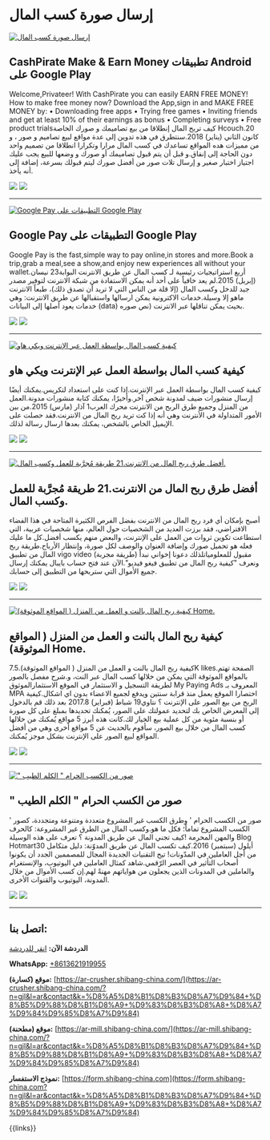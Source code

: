 # إرسال صورة كسب المال

<a href="https://swt.shibang-china.com/?n=gjl&l=ar&img&k=%D8%A5%D8%B1%D8%B3%D8%A7%D9%84+%D8%B5%D9%88%D8%B1%D8%A9+%D9%83%D8%B3%D8%A8+%D8%A7%D9%84%D9%85%D8%A7%D9%84" target="_blank">![إرسال صورة كسب المال](http://static.shibang-china.com/all-800x300/148.jpg)</a>

## CashPirate Make &amp; Earn Money تطبيقات Android على Google Play
Welcome,Privateer! With CashPirate you can easily EARN FREE MONEY! How to make free money now? Download the App,sign in and MAKE FREE MONEY by: • Downloading free apps • Trying free games • Inviting friends and get at least 10% of their earnings as bonus • Completing surveys • Free product trialsكيف تربح المال إنطلاقا من بيع تصاميمك و صورك الخاصة Hcouch.20 كانون الثاني (يناير) 2018.سنتطرق في هذه تدوين إلى عدة مواقع لبيع تصاميم و صور ، و من مميزات هده المواقع تساعدك في كسب المال مرارا وتكرارا انطلاقا من تصميم واحد دون الحاجة إلى إنفاق.و قبل أن يتم قبول تصاميمك أو صورك و وضعها للبيع يجب عليك اجتياز اختبار صغير و إرسال تلات صور من أفضل صورك ليتم قبولك بسرعة، إضافة إلى أنه يأخذ.


<a href="https://whatsapp.shibangsoft.com/WhatsApp.php" target="_blank" title="WhatsApp">![](http://static.shibang-china.com/icon/whatsapp.png)</a> <a href="https://swt.shibang-china.com/?n=gjl&l=ar&icon&k=%D8%A5%D8%B1%D8%B3%D8%A7%D9%84+%D8%B5%D9%88%D8%B1%D8%A9+%D9%83%D8%B3%D8%A8+%D8%A7%D9%84%D9%85%D8%A7%D9%84" target="_blank">![](http://static.shibang-china.com/icon/chat-ar.png)</a>

---

<a href="https://swt.shibang-china.com/?n=gjl&l=ar&img&k=%D8%A5%D8%B1%D8%B3%D8%A7%D9%84+%D8%B5%D9%88%D8%B1%D8%A9+%D9%83%D8%B3%D8%A8+%D8%A7%D9%84%D9%85%D8%A7%D9%84" target="_blank">![Google Pay التطبيقات على Google Play](http://static.shibang-china.com/all-800x300/1065.jpg)</a>

## Google Pay التطبيقات على Google Play
Google Pay is the fast,simple way to pay online,in stores and more.Book a trip,grab a meal,see a show,and enjoy new experiences all without your wallet.أربع استراتيجيات رئيسية لـ كسب المال عن طريق الانترنت البوابة23 نيسان (إبريل) 2015.لم يعد خافياً على أحد أنه يمكن الاستفادة من شبكة الانترنت لتوفير مصدر جيد للدخل وكسب المال (إلا قلة من الناس التي لا تريد أن تصدق ذلك)، طبعاً الانترنت ماهو إلا وسيلة.خدمات الاكترونية يمكن ارسالها واستقبالها عن طريق الانترنت: وهي خدمات يعود أصلها إلى البيانات (data) بحيث يمكن تناقلها عبر الانترنت (نص صوره.


<a href="https://whatsapp.shibangsoft.com/WhatsApp.php" target="_blank" title="WhatsApp">![](http://static.shibang-china.com/icon/whatsapp.png)</a> <a href="https://swt.shibang-china.com/?n=gjl&l=ar&icon&k=%D8%A5%D8%B1%D8%B3%D8%A7%D9%84+%D8%B5%D9%88%D8%B1%D8%A9+%D9%83%D8%B3%D8%A8+%D8%A7%D9%84%D9%85%D8%A7%D9%84" target="_blank">![](http://static.shibang-china.com/icon/chat-ar.png)</a>

---

<a href="https://swt.shibang-china.com/?n=gjl&l=ar&img&k=%D8%A5%D8%B1%D8%B3%D8%A7%D9%84+%D8%B5%D9%88%D8%B1%D8%A9+%D9%83%D8%B3%D8%A8+%D8%A7%D9%84%D9%85%D8%A7%D9%84" target="_blank">![كيفية كسب المال بواسطة العمل عبر الإنترنت ويكي هاو](http://static.shibang-china.com/all-800x300/1235.jpg)</a>

## كيفية كسب المال بواسطة العمل عبر الإنترنت ويكي هاو
كيفية كسب المال بواسطة العمل عبر الإنترنت.إذا كنت على استعداد لتكريس.يمكنك أيضًا إرسال منشورات ضيف لمدونة شخص آخر.وأخيرًا، يمكنك كتابة منشورات مدونة.العمل من المنزل وجميع طرق الربح من الانترنت محرك العرب1 آذار (مارس) 2015.من بين الأمور المتداولة في الأنترنت وهي أنه إذا كت تريد ربح المال من الانترنت.فقد حصلت على الإيميل الخاص بالشخص، يمكنك بعدها ارسال رسالة لذلك.


<a href="https://whatsapp.shibangsoft.com/WhatsApp.php" target="_blank" title="WhatsApp">![](http://static.shibang-china.com/icon/whatsapp.png)</a> <a href="https://swt.shibang-china.com/?n=gjl&l=ar&icon&k=%D8%A5%D8%B1%D8%B3%D8%A7%D9%84+%D8%B5%D9%88%D8%B1%D8%A9+%D9%83%D8%B3%D8%A8+%D8%A7%D9%84%D9%85%D8%A7%D9%84" target="_blank">![](http://static.shibang-china.com/icon/chat-ar.png)</a>

---

<a href="https://swt.shibang-china.com/?n=gjl&l=ar&img&k=%D8%A5%D8%B1%D8%B3%D8%A7%D9%84+%D8%B5%D9%88%D8%B1%D8%A9+%D9%83%D8%B3%D8%A8+%D8%A7%D9%84%D9%85%D8%A7%D9%84" target="_blank">![أفضل طرق ربح المال من الانترنت.21 طريقة مُجرَّبة للعمل وكسب المال.](http://static.shibang-china.com/all-800x300/176.jpg)</a>

## أفضل طرق ربح المال من الانترنت.21 طريقة مُجرَّبة للعمل وكسب المال.
أصبح بإمكان أي فرد ربح المال من الانترنت بفضل الفرص الكثيرة المتاحة في هذا الفضاء الافتراضي، فقد برزت العديد من الشخصيات حول العالم، منها شخصيات عربية، التي استطاعت تكوين ثروات من العمل على الإنترنت، والبعض منهم يكسب أفضل.كل ما عليك فعله هو تحميل صورك وإضافة العنوان والوصف لكل صورة، وإنتظار الأرباح.طريقة ربح المال من تطبيق vigo video (طريقة مجربة) مقبول للمعلومياتلذلك دعونا إخواني نبدأ ونعرف &quot;كيفية ربح المال من تطبيق فيغو فيديو&quot;.الآن عند فتح حساب بايبال يمكنك إرسال جميع الأموال التي ستربحها من التطبيق إلى حسابك.


<a href="https://whatsapp.shibangsoft.com/WhatsApp.php" target="_blank" title="WhatsApp">![](http://static.shibang-china.com/icon/whatsapp.png)</a> <a href="https://swt.shibang-china.com/?n=gjl&l=ar&icon&k=%D8%A5%D8%B1%D8%B3%D8%A7%D9%84+%D8%B5%D9%88%D8%B1%D8%A9+%D9%83%D8%B3%D8%A8+%D8%A7%D9%84%D9%85%D8%A7%D9%84" target="_blank">![](http://static.shibang-china.com/icon/chat-ar.png)</a>

---

<a href="https://swt.shibang-china.com/?n=gjl&l=ar&img&k=%D8%A5%D8%B1%D8%B3%D8%A7%D9%84+%D8%B5%D9%88%D8%B1%D8%A9+%D9%83%D8%B3%D8%A8+%D8%A7%D9%84%D9%85%D8%A7%D9%84" target="_blank">![كيفية ربح المال بالنت و العمل من المنزل ( المواقع الموثوقة) Home.](http://static.shibang-china.com/all-800x300/1351.jpg)</a>

## كيفية ربح المال بالنت و العمل من المنزل ( المواقع الموثوقة) Home.
كيفية ربح المال بالنت و العمل من المنزل ( المواقع الموثوقة).7.5K likes.الصفحة تهتم بالمواقع الموثوقة التي يمكن من خلالها كسب المال عبر النت، و.شرح مفصل بالصور لطريقة التسجيل و الاستثمار في الموقع الاستثمارالموثوق My Paying Ads المعروف بـ MPA اختصارا الموقع يعمل منذ قرابة سنتين ويدفع لجميع الاعضاء بدون اي اشكال.كيفية الربح من بيع الصور على الإنترنت ؟ نتاوي19 شباط (فبراير) 2017.8 بعد ذلك قم بالدخول إلى المعرض الخاص بك لتحديد عمولتك على الصور، يُمكنك تحديدها بمبلغ على كل صورة أو بنسبة مئوية من كل عملية بيع الخيار لك.كانت هذه أبرز 5 مواقع يُمكنك من خلالها كسب المال من خلال بيع الصور، سأقوم بالحديث عن 5 مواقع أخرى وهي من أفضل المواقع لبيع الصور على الإنترنت بشكل موجز يُمكنك.


<a href="https://whatsapp.shibangsoft.com/WhatsApp.php" target="_blank" title="WhatsApp">![](http://static.shibang-china.com/icon/whatsapp.png)</a> <a href="https://swt.shibang-china.com/?n=gjl&l=ar&icon&k=%D8%A5%D8%B1%D8%B3%D8%A7%D9%84+%D8%B5%D9%88%D8%B1%D8%A9+%D9%83%D8%B3%D8%A8+%D8%A7%D9%84%D9%85%D8%A7%D9%84" target="_blank">![](http://static.shibang-china.com/icon/chat-ar.png)</a>

---

<a href="https://swt.shibang-china.com/?n=gjl&l=ar&img&k=%D8%A5%D8%B1%D8%B3%D8%A7%D9%84+%D8%B5%D9%88%D8%B1%D8%A9+%D9%83%D8%B3%D8%A8+%D8%A7%D9%84%D9%85%D8%A7%D9%84" target="_blank">![&quot; صور من الكسب الحرام &quot; الكلم الطيب](http://static.shibang-china.com/all-800x300/1469.jpg)</a>

## &quot; صور من الكسب الحرام &quot; الكلم الطيب
&#39; صور من الكسب الحرام &#39; وطرق الكسب غير المشروع متعددة ومتنوعة ومتجددة، كصور الكسب المشروع تماماً؛ فكل ما هو.وكسب المال من الطرق غير المشروعة: كالحرف والمهن المحرمة !كيف تجني المال عن طريق المدونة ؟ تعرف على هذه الوسيلة Blog Hotmart30 أيلول (سبتمبر) 2016.كيف تكسب المال عن طريق المدوّنة: دليل متكامل من أجل العاملين في المدّونات! تيح التقنيات الجديدة المجال للمصممين الجدد أن يكونوا أصحاب التأثير في العصر الرّقمي.شاهد كمثال العاملين في اليوتيوب، والإنستغرام والعاملين في المدونات الذين يجعلون من هواياتهم مهنةً لهم.إن كسب الأموال من خلال المدونة، اليوتيوب والقنوات الأخرى.


<a href="https://whatsapp.shibangsoft.com/WhatsApp.php" target="_blank" title="WhatsApp">![](http://static.shibang-china.com/icon/whatsapp.png)</a> <a href="https://swt.shibang-china.com/?n=gjl&l=ar&icon&k=%D8%A5%D8%B1%D8%B3%D8%A7%D9%84+%D8%B5%D9%88%D8%B1%D8%A9+%D9%83%D8%B3%D8%A8+%D8%A7%D9%84%D9%85%D8%A7%D9%84" target="_blank">![](http://static.shibang-china.com/icon/chat-ar.png)</a>

---
## اتصل بنا:

**الدردشة الآن:** [انقر للدردشة](https://swt.shibang-china.com?n=gjl&l=ar&contact&k=%D8%A5%D8%B1%D8%B3%D8%A7%D9%84+%D8%B5%D9%88%D8%B1%D8%A9+%D9%83%D8%B3%D8%A8+%D8%A7%D9%84%D9%85%D8%A7%D9%84)

**WhatsApp:**  [+8613621919955](https://whatsapp.shibangsoft.com/WhatsApp.php)

**موقع (كسارة):** [https://ar-crusher.shibang-china.com/](https://ar-crusher.shibang-china.com/?n=gjl&l=ar&contact&k=%D8%A5%D8%B1%D8%B3%D8%A7%D9%84+%D8%B5%D9%88%D8%B1%D8%A9+%D9%83%D8%B3%D8%A8+%D8%A7%D9%84%D9%85%D8%A7%D9%84)

**موقع (مطحنة):** [https://ar-mill.shibang-china.com/](https://ar-mill.shibang-china.com/?n=gjl&l=ar&contact&k=%D8%A5%D8%B1%D8%B3%D8%A7%D9%84+%D8%B5%D9%88%D8%B1%D8%A9+%D9%83%D8%B3%D8%A8+%D8%A7%D9%84%D9%85%D8%A7%D9%84)

**نموذج الاستفسار:** [https://form.shibang-china.com](https://form.shibang-china.com?n=gjl&l=ar&contact&k=%D8%A5%D8%B1%D8%B3%D8%A7%D9%84+%D8%B5%D9%88%D8%B1%D8%A9+%D9%83%D8%B3%D8%A8+%D8%A7%D9%84%D9%85%D8%A7%D9%84)

{{links}}